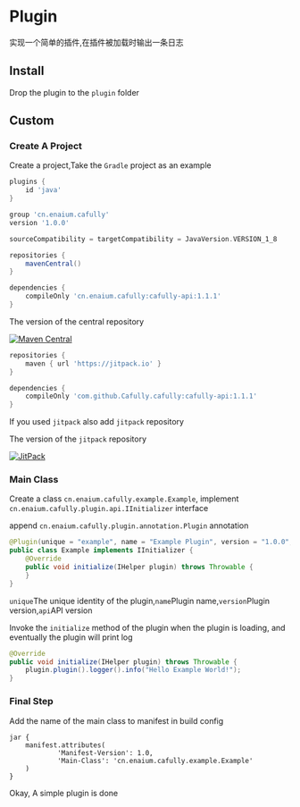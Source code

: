 # Plugin

实现一个简单的插件,在插件被加载时输出一条日志

## Install

Drop the plugin to the `plugin` folder

## Custom

### Create A Project

Create a project,Take the `Gradle` project as an example

```groovy
plugins {
    id 'java'
}

group 'cn.enaium.cafully'
version '1.0.0'

sourceCompatibility = targetCompatibility = JavaVersion.VERSION_1_8

repositories {
    mavenCentral()
}

dependencies {
    compileOnly 'cn.enaium.cafully:cafully-api:1.1.1'
}
```

The version of the central repository

[![Maven Central](https://img.shields.io/maven-central/v/cn.enaium.cafully/cafully-agent?style=flat-square)](https://central.sonatype.com/search?smo=true&q=cafully-api)

```groovy
repositories {
    maven { url 'https://jitpack.io' }
}

dependencies {
    compileOnly 'com.github.Cafully.cafully:cafully-api:1.1.1'
}
```

If you used `jitpack` also add `jitpack` repository

The version of the `jitpack` repository

[![JitPack](https://img.shields.io/jitpack/version/com.github.Cafully/cafully?style=flat-square)](https://jitpack.io/#Cafully/cafully)

### Main Class

Create a class `cn.enaium.cafully.example.Example`, implement `cn.enaium.cafully.plugin.api.IInitializer` interface

append `cn.enaium.cafully.plugin.annotation.Plugin` annotation

```java
@Plugin(unique = "example", name = "Example Plugin", version = "1.0.0", api = ">=1.1.1")
public class Example implements IInitializer {
    @Override
    public void initialize(IHelper plugin) throws Throwable {
    }
}
```

`unique`The unique identity of the plugin,`name`Plugin name,`version`Plugin version,`api`API version

Invoke the `initialize` method of the plugin when the plugin is loading, and eventually the plugin will print log

```java
@Override
public void initialize(IHelper plugin) throws Throwable {
    plugin.plugin().logger().info("Hello Example World!");
}
```

### Final Step

Add the name of the main class to manifest in build config

```
jar {
    manifest.attributes(
            'Manifest-Version': 1.0,
            'Main-Class': 'cn.enaium.cafully.example.Example'
    )
}
```

Okay, A simple plugin is done
